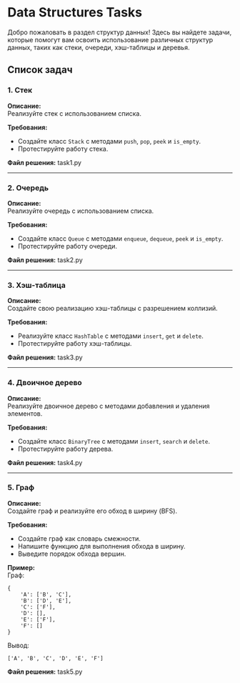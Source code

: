 # Data Structures Tasks

Добро пожаловать в раздел структур данных! Здесь вы найдете задачи, которые помогут вам освоить использование различных структур данных, таких как стеки, очереди, хэш-таблицы и деревья.

## Список задач

### 1. Стек
**Описание:**  
Реализуйте стек с использованием списка.  

**Требования:**  
- Создайте класс `Stack` с методами `push`, `pop`, `peek` и `is_empty`.
- Протестируйте работу стека.

**Файл решения:** task1.py

---

### 2. Очередь
**Описание:**  
Реализуйте очередь с использованием списка.  

**Требования:**  
- Создайте класс `Queue` с методами `enqueue`, `dequeue`, `peek` и `is_empty`.
- Протестируйте работу очереди.

**Файл решения:** task2.py

---

### 3. Хэш-таблица
**Описание:**  
Создайте свою реализацию хэш-таблицы с разрешением коллизий.  

**Требования:**  
- Реализуйте класс `HashTable` с методами `insert`, `get` и `delete`.
- Протестируйте работу хэш-таблицы.

**Файл решения:** task3.py

---

### 4. Двоичное дерево
**Описание:**  
Реализуйте двоичное дерево с методами добавления и удаления элементов.  

**Требования:**  
- Создайте класс `BinaryTree` с методами `insert`, `search` и `delete`.
- Протестируйте работу дерева.

**Файл решения:** task4.py

---

### 5. Граф
**Описание:**  
Создайте граф и реализуйте его обход в ширину (BFS).  

**Требования:**  
- Создайте граф как словарь смежности.
- Напишите функцию для выполнения обхода в ширину.
- Выведите порядок обхода вершин.

**Пример:**  
Граф:  
~~~
{
    'A': ['B', 'C'],
    'B': ['D', 'E'],
    'C': ['F'],
    'D': [],
    'E': ['F'],
    'F': []
}
~~~
Вывод:  
~~~
['A', 'B', 'C', 'D', 'E', 'F']
~~~

**Файл решения:** task5.py
